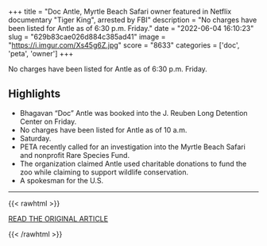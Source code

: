 +++
title = "Doc Antle, Myrtle Beach Safari owner featured in Netflix documentary \"Tiger King\", arrested by FBI"
description = "No charges have been listed for Antle as of 6:30 p.m. Friday."
date = "2022-06-04 16:10:23"
slug = "629b83cae026d884c385ad41"
image = "https://i.imgur.com/Xs45g6Z.jpg"
score = "8633"
categories = ['doc', 'peta', 'owner']
+++

No charges have been listed for Antle as of 6:30 p.m. Friday.

## Highlights

- Bhagavan “Doc” Antle was booked into the J. Reuben Long Detention Center on Friday.
- No charges have been listed for Antle as of 10 a.m.
- Saturday.
- PETA recently called for an investigation into the Myrtle Beach Safari and nonprofit Rare Species Fund.
- The organization claimed Antle used charitable donations to fund the zoo while claiming to support wildlife conservation.
- A spokesman for the U.S.

---

{{< rawhtml >}}
  <p class="article-category">
    <a target="_blank" href="https://www.wmbfnews.com/2022/06/03/doc-antle-myrtle-beach-safari-owner-arrested-by-fbi/">READ THE ORIGINAL ARTICLE</a>
  </p>
{{< /rawhtml >}}
